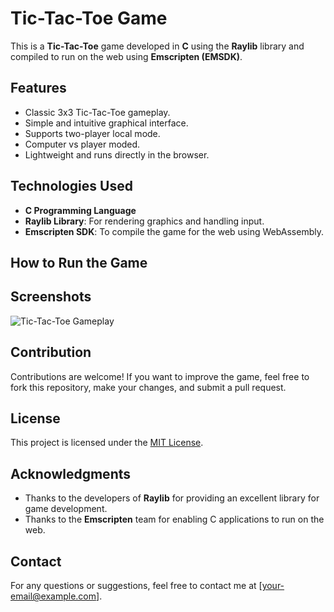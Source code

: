 # Tic-Tac-Toe Game

This is a **Tic-Tac-Toe** game developed in **C** using the **Raylib** library and compiled to run on the web using **Emscripten (EMSDK)**.

## Features
- Classic 3x3 Tic-Tac-Toe gameplay.
- Simple and intuitive graphical interface.
- Supports two-player local mode.
- Computer vs player moded.
- Lightweight and runs directly in the browser.

## Technologies Used
- **C Programming Language**
- **Raylib Library**: For rendering graphics and handling input.
- **Emscripten SDK**: To compile the game for the web using WebAssembly.

## How to Run the Game


## Screenshots
![Tic-Tac-Toe Gameplay](path-to-screenshot.png)

## Contribution
Contributions are welcome! If you want to improve the game, feel free to fork this repository, make your changes, and submit a pull request.

## License
This project is licensed under the [MIT License](LICENSE).

## Acknowledgments
- Thanks to the developers of **Raylib** for providing an excellent library for game development.
- Thanks to the **Emscripten** team for enabling C applications to run on the web.

## Contact
For any questions or suggestions, feel free to contact me at [your-email@example.com].

